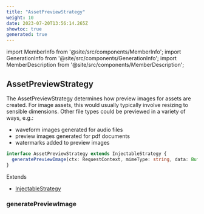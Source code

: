 ```yaml
---
title: "AssetPreviewStrategy"
weight: 10
date: 2023-07-20T13:56:14.265Z
showtoc: true
generated: true
---
```

<!-- This file was generated from the Vendure source. Do not modify. Instead, re-run the "docs:build" script -->
import MemberInfo from '@site/src/components/MemberInfo';
import GenerationInfo from '@site/src/components/GenerationInfo';
import MemberDescription from '@site/src/components/MemberDescription';


## AssetPreviewStrategy

<GenerationInfo sourceFile="packages/core/src/config/asset-preview-strategy/asset-preview-strategy.ts" sourceLine="17" packageName="@vendure/core" />

The AssetPreviewStrategy determines how preview images for assets are created. For image
assets, this would usually typically involve resizing to sensible dimensions. Other file types
could be previewed in a variety of ways, e.g.:
- waveform images generated for audio files
- preview images generated for pdf documents
- watermarks added to preview images

```ts title="Signature"
interface AssetPreviewStrategy extends InjectableStrategy {
  generatePreviewImage(ctx: RequestContext, mimeType: string, data: Buffer): Promise<Buffer>;
}
```
Extends

 * <a href='/typescript-api/common/injectable-strategy#injectablestrategy'>InjectableStrategy</a>



### generatePreviewImage

<MemberInfo kind="method" type="(ctx: <a href='/typescript-api/request/request-context#requestcontext'>RequestContext</a>, mimeType: string, data: Buffer) => Promise&#60;Buffer&#62;"   />


